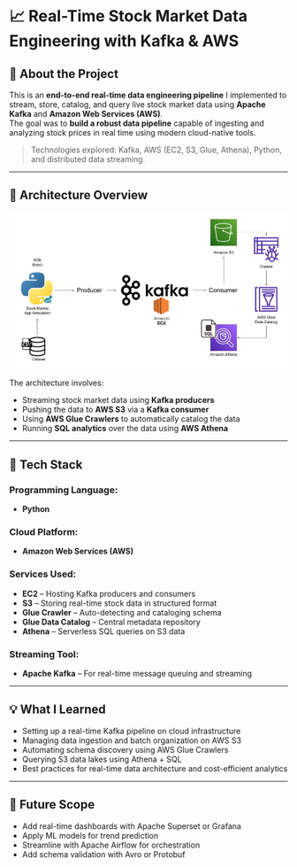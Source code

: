 # 📈 Real-Time Stock Market Data Engineering with Kafka & AWS

## 👋 About the Project

This is an **end-to-end real-time data engineering pipeline** I implemented to stream, store, catalog, and query live stock market data using **Apache Kafka** and **Amazon Web Services (AWS)**.  
The goal was to **build a robust data pipeline** capable of ingesting and analyzing stock prices in real time using modern cloud-native tools.

> Technologies explored: Kafka, AWS (EC2, S3, Glue, Athena), Python, and distributed data streaming.

---

## 🧱 Architecture Overview

![Architecture](Architecture.jpg)

The architecture involves:
- Streaming stock market data using **Kafka producers**
- Pushing the data to **AWS S3** via a **Kafka consumer**
- Using **AWS Glue Crawlers** to automatically catalog the data
- Running **SQL analytics** over the data using **AWS Athena**

---

## 🔧 Tech Stack

### Programming Language:
- **Python**

### Cloud Platform:
- **Amazon Web Services (AWS)**

### Services Used:
- **EC2** – Hosting Kafka producers and consumers
- **S3** – Storing real-time stock data in structured format
- **Glue Crawler** – Auto-detecting and cataloging schema
- **Glue Data Catalog** – Central metadata repository
- **Athena** – Serverless SQL queries on S3 data

### Streaming Tool:
- **Apache Kafka** – For real-time message queuing and streaming

---

## 💡 What I Learned

- Setting up a real-time Kafka pipeline on cloud infrastructure
- Managing data ingestion and batch organization on AWS S3
- Automating schema discovery using AWS Glue Crawlers
- Querying S3 data lakes using Athena + SQL
- Best practices for real-time data architecture and cost-efficient analytics

---

## 🚀 Future Scope

- Add real-time dashboards with Apache Superset or Grafana  
- Apply ML models for trend prediction  
- Streamline with Apache Airflow for orchestration  
- Add schema validation with Avro or Protobuf


